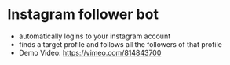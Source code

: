 # Instagram follower bot
* automatically logins to your instagram account
* finds a target profile and follows all the followers of that profile
* Demo Video: https://vimeo.com/814843700
